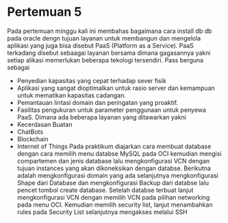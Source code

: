 # Pertemuan 5
Pada pertemuan minggu kali ini membahas bagaimana cara install db db pada oracle dengn tujuan layanan untuk membangun dan mengelola aplikasi yang juga bisa disebut PaaS (Platform as a Service).
PaaS terkadang disebut sebaagai layanan bersama dimana gagasannya yakni setiap alikasi memerlukan beberapa tekologi tersendiri.
Pass berguna sebagai 
- Penyedian kapasitas yang cepat terhadap sever fisik
- Aplikasi yang sangat dioptimalkan untuk rasio server dan kemampuan untuk mematikan kapasitas cadangan.
- Pemantauan lintasi domain dan peringatan yang proaktif.
- Fasilitas pengukuran untuk parameter penggunaan untuk penyewa PaaS.
Dimana ada beberapa layanan yang ditawarkan yakni 
- Kecerdasan Buatan
- ChatBots
- Blockchain
- Internet of Things
Pada praktikum diajarkan cara membuat database dengan cara memilih menu databse MySQL pada OCI kemudian mengisi compartemen dan jenis database lalu mengkonfigurasi VCN dengan tujuan instances yang akan dikoneksikan dengan databse. Berikutna adalah mengkonfigurasi domain yang ada selanjutnya mengkonfigurasi Shape dari Database dan mengkonfigurasi Backup dari databse lalu pencet tombol create database.
Setelah databse terbuat lanjut mengkonfigurasi VCN dengan memilih VCN pada pilihan networking pada menu OCI. Kemudian memilih security list, lanjut menambahkan rules pada Security List selanjutnya mengakses melalui SSH